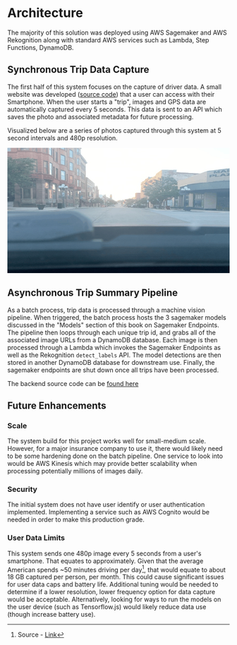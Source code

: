 # Architecture

The majority of this solution was deployed using AWS Sagemaker and AWS Rekognition along with standard AWS services such as Lambda, Step Functions, DynamoDB.

<object data="../images/AWS-Architecture.pdf" type="application/pdf" style="height:650px;width:100%"></object>

## Synchronous Trip Data Capture

The first half of this system focuses on the capture of driver data. A small website was developed ([source code](https://github.com/rosacker/Telematics-Machine-Vision-Writeup/tree/master/src/frontend)) that a user can access with their Smartphone. When the user starts a "trip", images and GPS data are automatically captured every 5 seconds. This data is sent to an API which saves the photo and associated metadata for future processing.

Visualized below are a series of photos captured through this system at 5 second intervals and 480p resolution.

![](images/data_capture_demo.gif)

## Asynchronous Trip Summary Pipeline

As a batch process, trip data is processed through a machine vision pipeline. When triggered, the batch process hosts the 3 sagemaker models discussed in the "Models" section of this book on Sagemaker Endpoints. The pipeline then loops through each unique trip id, and grabs all of the associated image URLs from a DynamoDB database. Each image is then processed through a Lambda which invokes the Sagemaker Endpoints as well as the Rekognition `detect_labels` API. The model detections are then stored in another DynamoDB database for downstream use. Finally, the sagemaker endpoints are shut down once all trips have been processed.

The backend source code can be [found here](https://github.com/rosacker/Telematics-Machine-Vision-Writeup/tree/master/src/backend)

## Future Enhancements

### Scale

The system build for this project works well for small-medium scale. However, for a major insurance company to use it, there would likely need to be some hardening done on the batch pipeline. One service to look into would be AWS Kinesis which may provide better scalability when processing potentially millions of images daily.

### Security

The initial system does not have user identify or user authentication implemented. Implementing a service such as AWS Cognito would be needed in order to make this production grade.

### User Data Limits

This system sends one 480p image every 5 seconds from a user's smartphone. That equates to approximately. Given that the average American spends ~50 minutes driving per day[^1], that would equate to about 18 GB captured per person, per month. This could cause significant issues for user data caps and battery life. Additional tuning would be needed to determine if a lower resolution, lower frequency option for data capture would be acceptable. Alternatively, looking for ways to run the models on the user device (such as Tensorflow.js) would likely reduce data use (though increase battery use).

[^1]: Source - [Link](https://aaafoundation.org/wp-content/uploads/2018/02/18-0019_AAAFTS-ADS-Research-Brief.pdf)
